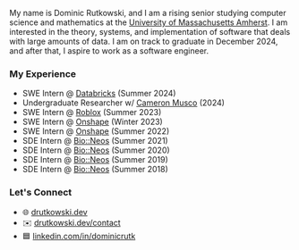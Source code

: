 My name is Dominic Rutkowski, and I am a rising senior studying computer science and mathematics at the [University of Massachusetts Amherst](https://www.umass.edu/). I am interested in the theory, systems, and implementation of software that deals with large amounts of data. I am on track to graduate in December 2024, and after that, I aspire to work as a software engineer.

### My Experience

- SWE Intern @ [Databricks](https://www.databricks.com/) (Summer 2024)
- Undergraduate Researcher w/ [Cameron Musco](https://people.cs.umass.edu/~cmusco/) (2024)
- SWE Intern @ [Roblox](https://www.roblox.com/) (Summer 2023)
- SWE Intern @ [Onshape](https://www.onshape.com/) (Winter 2023)
- SWE Intern @ [Onshape](https://www.onshape.com/) (Summer 2022)
- SDE Intern @ [Bio::Neos](https://bioneos.com/) (Summer 2021)
- SDE Intern @ [Bio::Neos](https://bioneos.com/) (Summer 2020)
- SDE Intern @ [Bio::Neos](https://bioneos.com/) (Summer 2019)
- SDE Intern @ [Bio::Neos](https://bioneos.com/) (Summer 2018)

### Let's Connect

- 🌐 [drutkowski.dev](https://drutkowski.dev)
- ✉️ [drutkowski.dev/contact](https://drutkowski.dev/contact)
- 🟦 [linkedin.com/in/dominicrutk](https://linkedin.com/in/dominicrutk)
